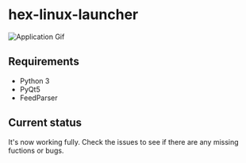# hex-linux-launcher

![Application Gif](https://i.imgur.com/CKw8WuT.gif)

## Requirements
- Python 3
- PyQt5
- FeedParser

## Current status
It's now working fully. Check the issues to see if there are any missing fuctions or bugs.
